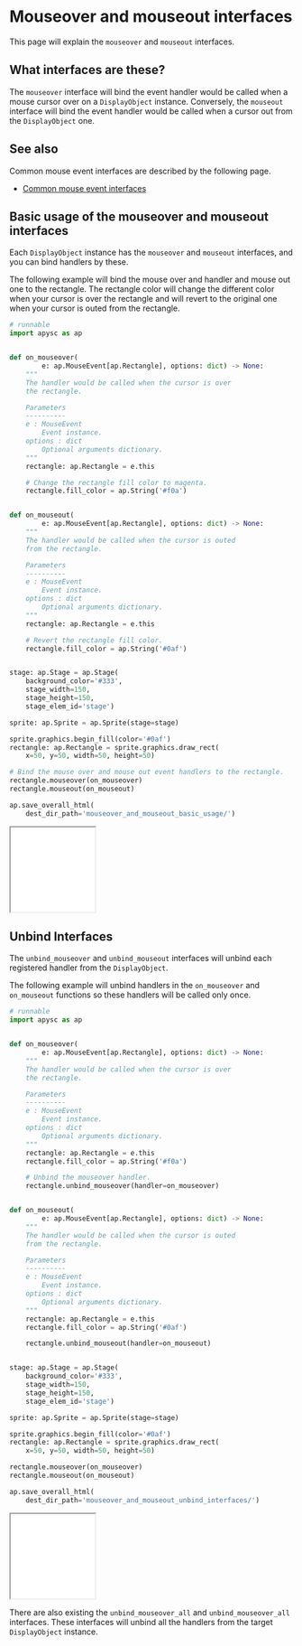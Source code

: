 # Mouseover and mouseout interfaces

This page will explain the `mouseover` and `mouseout` interfaces.

## What interfaces are these?

The `mouseover` interface will bind the event handler would be called when a mouse cursor over on a `DisplayObject` instance. Conversely, the `mouseout` interface will bind the event handler would be called when a cursor out from the `DisplayObject` one.

## See also

Common mouse event interfaces are described by the following page.

- [Common mouse event interfaces](mouse_event_common.md)

## Basic usage of the mouseover and mouseout interfaces

Each `DisplayObject` instance has the `mouseover` and `mouseout` interfaces, and you can bind handlers by these.

The following example will bind the mouse over and handler and mouse out one to the rectangle. The rectangle color will change the different color when your cursor is over the rectangle and will revert to the original one when your cursor is outed from the rectangle.

```py
# runnable
import apysc as ap


def on_mouseover(
        e: ap.MouseEvent[ap.Rectangle], options: dict) -> None:
    """
    The handler would be called when the cursor is over
    the rectangle.

    Parameters
    ----------
    e : MouseEvent
        Event instance.
    options : dict
        Optional arguments dictionary.
    """
    rectangle: ap.Rectangle = e.this

    # Change the rectangle fill color to magenta.
    rectangle.fill_color = ap.String('#f0a')


def on_mouseout(
        e: ap.MouseEvent[ap.Rectangle], options: dict) -> None:
    """
    The handler would be called when the cursor is outed
    from the rectangle.

    Parameters
    ----------
    e : MouseEvent
        Event instance.
    options : dict
        Optional arguments dictionary.
    """
    rectangle: ap.Rectangle = e.this

    # Revert the rectangle fill color.
    rectangle.fill_color = ap.String('#0af')


stage: ap.Stage = ap.Stage(
    background_color='#333',
    stage_width=150,
    stage_height=150,
    stage_elem_id='stage')

sprite: ap.Sprite = ap.Sprite(stage=stage)

sprite.graphics.begin_fill(color='#0af')
rectangle: ap.Rectangle = sprite.graphics.draw_rect(
    x=50, y=50, width=50, height=50)

# Bind the mouse over and mouse out event handlers to the rectangle.
rectangle.mouseover(on_mouseover)
rectangle.mouseout(on_mouseout)

ap.save_overall_html(
    dest_dir_path='mouseover_and_mouseout_basic_usage/')
```

<iframe src="static/mouseover_and_mouseout_basic_usage/index.html" width="150" height="150"></iframe>

## Unbind Interfaces

The `unbind_mouseover` and `unbind_mouseout` interfaces will unbind each registered handler from the `DisplayObject`.

The following example will unbind handlers in the `on_mouseover` and `on_mouseout` functions so these handlers will be called only once.

```py
# runnable
import apysc as ap


def on_mouseover(
        e: ap.MouseEvent[ap.Rectangle], options: dict) -> None:
    """
    The handler would be called when the cursor is over
    the rectangle.

    Parameters
    ----------
    e : MouseEvent
        Event instance.
    options : dict
        Optional arguments dictionary.
    """
    rectangle: ap.Rectangle = e.this
    rectangle.fill_color = ap.String('#f0a')

    # Unbind the mouseover handler.
    rectangle.unbind_mouseover(handler=on_mouseover)


def on_mouseout(
        e: ap.MouseEvent[ap.Rectangle], options: dict) -> None:
    """
    The handler would be called when the cursor is outed
    from the rectangle.

    Parameters
    ----------
    e : MouseEvent
        Event instance.
    options : dict
        Optional arguments dictionary.
    """
    rectangle: ap.Rectangle = e.this
    rectangle.fill_color = ap.String('#0af')

    rectangle.unbind_mouseout(handler=on_mouseout)


stage: ap.Stage = ap.Stage(
    background_color='#333',
    stage_width=150,
    stage_height=150,
    stage_elem_id='stage')

sprite: ap.Sprite = ap.Sprite(stage=stage)

sprite.graphics.begin_fill(color='#0af')
rectangle: ap.Rectangle = sprite.graphics.draw_rect(
    x=50, y=50, width=50, height=50)

rectangle.mouseover(on_mouseover)
rectangle.mouseout(on_mouseout)

ap.save_overall_html(
    dest_dir_path='mouseover_and_mouseout_unbind_interfaces/')
```

<iframe src="static/mouseover_and_mouseout_unbind_interfaces/index.html" width="150" height="150"></iframe>

There are also existing the `unbind_mouseover_all` and `unbind_mouseover_all` interfaces. These interfaces will unbind all the handlers from the target `DisplayObject` instance.
